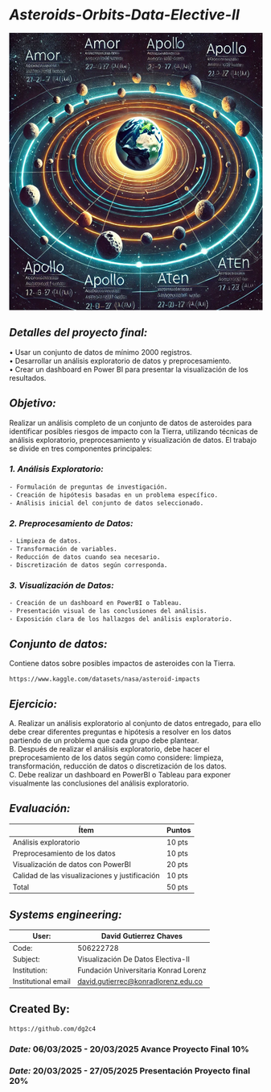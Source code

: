 # *Asteroids-Orbits-Data-Elective-II*
<p align="center">
  <img width="800" height="550" src="https://github.com/dg2c4/Asteroids-Orbits-Data/blob/main/Assets/Asteroids-Orbits-Dataset.webp" alt="Penguin-Species-Clasification-Illustration">
</p>

## *Detalles del proyecto final:*
• Usar un conjunto de datos de mínimo 2000 registros.\
• Desarrollar un análisis exploratorio de datos y preprocesamiento.\
• Crear un dashboard en Power BI para presentar la visualización de los resultados.

## *Objetivo:* 
Realizar un análisis completo de un conjunto de datos de asteroides para identificar posibles riesgos de impacto con la Tierra, utilizando técnicas de análisis exploratorio, preprocesamiento y visualización de datos.
El trabajo se divide en tres componentes principales:

### *1. Análisis Exploratorio:*
    - Formulación de preguntas de investigación.
    - Creación de hipótesis basadas en un problema específico.
    - Análisis inicial del conjunto de datos seleccionado.

### *2. Preprocesamiento de Datos:*
    - Limpieza de datos.
    - Transformación de variables.
    - Reducción de datos cuando sea necesario.
    - Discretización de datos según corresponda.

### *3. Visualización de Datos:*
    - Creación de un dashboard en PowerBI o Tableau.
    - Presentación visual de las conclusiones del análisis.
    - Exposición clara de los hallazgos del análisis exploratorio.


## *Conjunto de datos:* 
Contiene datos sobre posibles impactos de asteroides con la Tierra.

    https://www.kaggle.com/datasets/nasa/asteroid-impacts
    
## *Ejercicio:*
  A. Realizar un análisis exploratorio al conjunto de datos entregado, para ello debe crear diferentes preguntas e hipótesis a resolver en los datos partiendo de un problema que cada grupo debe plantear.\
  B. Después de realizar el análisis exploratorio, debe hacer el preprocesamiento de los datos según como considere: limpieza, transformación, reducción de datos o discretización de los datos.\
  C. Debe realizar un dashboard en PowerBI o Tableau para exponer visualmente las conclusiones del análisis exploratorio.
    

## *Evaluación:*
| Ítem | Puntos |
|------|--------|
| Análisis exploratorio | 10 pts |
| Preprocesamiento de los datos | 10 pts |
| Visualización de datos con PowerBI | 20 pts |
| Calidad de las visualizaciones y justificación | 10 pts |
|Total | 50 pts |

## *Systems engineering:*
| User: | David Gutierrez Chaves |
|------|--------|
| Code: | 506222728 |
| Subject: | Visualización De Datos Electiva-II |
| Institution: | Fundación Universitaria Konrad Lorenz |
| Institutional email | david.gutierrec@konradlorenz.edu.co |
  

## Created By:
    https://github.com/dg2c4

### *Date:* 06/03/2025 - 20/03/2025 Avance Proyecto Final 10%

### *Date:* 20/03/2025 - 27/05/2025 Presentación Proyecto final 20%

